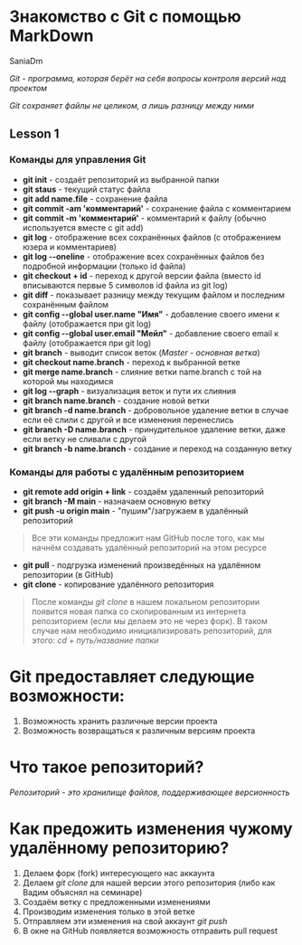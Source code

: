 # Знакомство с Git с помощью MarkDown

SaniaDm

*Git - программа, которая берёт на себя вопросы контроля версий над проектом*

*Git сохраняет файлы не целиком, а лишь разницу между ними*

## Lesson 1

### **Команды для управления Git**
* **git init** - создаёт репозиторий из выбранной папки
* **git staus** - текущий статус файла
* **git add name.file** - сохранение файла
* **git commit -am 'комментарий'** - сохранение файла с комментарием
* **git commit -m 'комментарий'** - комментарий к файлу (обычно используется вместе с git add)
* **git log** - отображение всех сохранённых файлов (с отображением юзера и комментариев)
* **git log --oneline** - отображение всех сохранённых файлов без подробной информации (только id файла)
* **git checkout + id** - переход к другой версии файла (вместо id вписываются первые 5 символов id файла из git log)
* **git diff** - показывает разницу между текущим файлом и последним сохранённым файлом
* **git config --global user.name "Имя"** - добавление своего имени к файлу (отображается при git log)
* **git config --global user.email "Мейл"** - добавление своего email к файлу (отображается при git log)
* **git branch** - выводит список веток (*Master - основная ветка*)
* **git checkout name.branch** - переход к выбранной ветке
* **git merge name.branch** - слияние ветки name.branch с той на которой мы находимся
* **git log --graph** - визуализация веток и пути их слияния
* **git branch name.branch** - создание новой ветки
* **git branch -d name.branch** - добровольное удаление ветки в случае если её слили с другой и все изменения перенеслись
* **git branch -D name.branch** - принудительное удаление ветки, даже если ветку не сливали с другой 
* **git branch -b name.branch** - создание и переход на созданную ветку

### **Команды для работы с удалённым репозиторием**
* **git remote add origin + link** - создаём удаленный репозиторий
* **git branch -M main** - назначаем основную ветку
* **git push -u origin main** - "пушим"/загружаем в удалённый репозиторий

> Все эти команды предложит нам GitHub после того, как мы начнём создавать удалённый репозиторий на этом ресурсе

* **git pull** - подгрузка изменений произведённых на удалённом репозитории (в GitHub)
* **git clone** - копирование удалённого репозитория
> После команды *git clone* в нашем локальном репозитории появится новая папка со скопированным из интернета репозиторием (если мы делаем это не через форк). В таком случае нам необходимо инициализировать репозиторий, для этого:
*cd + путь/название папки*

# Git предоставляет следующие возможности:
1. Возможность хранить различные версии проекта
2. Возможность возвращаться к различным версиям проекта

# Что такое репозиторий?
*Репозиторий - это хранилище файлов, поддерживающее версионность*

# Как предожить изменения чужому удалённому репозиторию?
1. Делаем форк (fork) интересующего нас аккаунта
2. Делаем *git clone* для нашей версии этого репозитория (либо как Вадим объяснял на семинаре)
3. Создаём ветку с предложенными изменениями
4. Производим изменения только в этой ветке
5. Отправляем эти изменения на свой аккаунт *git push*
6. В окне на GitHub появляется возможность отправить pull request
